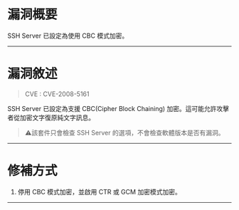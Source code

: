 # 漏洞概要

SSH Server 已設定為使用 CBC 模式加密。


---

# 漏洞敘述

> CVE : CVE-2008-5161

SSH Server 已設定為支援 CBC(Cipher Block Chaining) 加密。這可能允許攻擊者從加密文字復原純文字訊息。

> ⚠️該套件只會檢查 SSH Server 的選項，不會檢查軟體版本是否有漏洞。


---

# 修補方式

1. 停用 CBC 模式加密，並啟用 CTR 或 GCM 加密模式加密。


---
